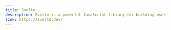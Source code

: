 ```yaml
---
title: Svelte
description: Svelte is a powerful JavaScript library for building user interfaces.
link: https://svelte.dev/
---
```

